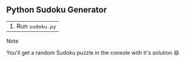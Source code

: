 ## Python Sudoku Generator

<table><tr><td>1. Run <samp>sudoku.py</samp></td></tr></table>

>[!NOTE]
>You'll get a random Sudoku puzzle in the console with it's solution 😄
